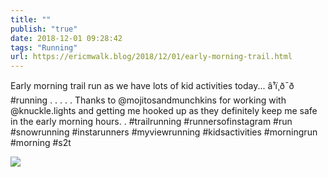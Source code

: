 ```yaml
---
title: ""
publish: "true"
date: 2018-12-01 09:28:42
tags: "Running"
url: https://ericmwalk.blog/2018/12/01/early-morning-trail.html
---
```


Early morning trail run as we have lots of kid activities today... â¹ï¸ð¯ð #running .
.
.
.
.
Thanks to @mojitosandmunchkins for working with @knuckle.lights and getting me hooked up as they definitely keep me safe in the early morning hours.
.
#trailrunning #runnersofinstagram #run #snowrunning #instarunners #myviewrunning #kidsactivities #morningrun #morning #s2t

![](https://ericmwalk.blog/uploads/2022/c7f3a4ba83.jpg)